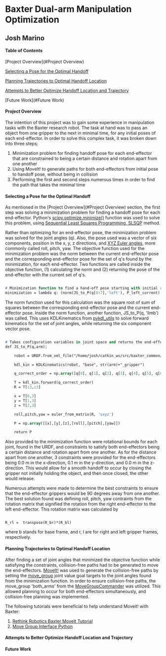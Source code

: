 Baxter Dual-arm Manipulation Optimization
=============================================

Josh Marino 
---------------------------------------------


#### Table of Contents ####
[Project Overview](#Project Overview)

[Selecting a Pose for the Optimal Handoff](#Pose)

[Planning Trajectories to Optimal Handoff Location](#Trajectory)

[Attempts to Better Optimize Handoff Location and Trajectory](#Optimize)

[Future Work](#Future Work)



#### Project Overview  <a name="Project Overview"></a>
The intention of this project was to gain some experience in manipulation tasks with the Baxter research robot. The task at hand was to pass an object from one gripper to the next in minimal time, for any initial poses of each end-effector. In order to solve this complex task, it was broken down into three steps:

1. Minimization problem for finding handoff pose for each end-effector that are constrained to being a certain distance and rotation apart from one another
2. Using MoveIt! to generate paths for both end-effectors from initial pose to handoff pose, without being in collision
3. Performing the first and second steps numerous times in order to find the path that takes the minimal time


#### Selecting a Pose for the Optimal Handoff  <a name="Pose"></a>
As mentioned in the [Project Overview](#Project Overview) section, the first step was solving a minimization problem for finding a handoff pose for each end-effector. Python's [scipy.optimize.minimize()](http://docs.scipy.org/doc/scipy/reference/generated/scipy.optimize.minimize.html) function was used to solve this problem, using [Sequential Least Squares Programming, SLSQP](http://www.pyopt.org/reference/optimizers.slsqp.html) method. 

Rather than optimizing for an end-effector pose, the minimization problem was solved for the joint angles (q). Also, the pose used was a vector of six components, position in the x, y, z directions, and [XYZ Euler angles](http://en.wikipedia.org/wiki/Euler_angles), more commonly called roll, pitch, yaw. The objective function used for the minimization problem was the norm between the current end-effector pose and the corresponding end-effector pose for the set of q's found by the minimization, for each end-effector. Two functions are called inside the objective function, (1) calculating the norm and (2) returning the pose of the end-effector with the current set of q's.

```p

# Minimization function to find a hand-off pose starting with initial right and left end-effector poses
minimization = lambda q: (norm(JS_to_P(q[0:7],'left'), P_left_current) + norm(JS_to_P(q[7:14],'right'), P_right_current))

```

The norm function used for this calculation was the square root of sum of squares between the corresponding end-effector pose and the current end-effector pose. Inside the norm function, another function, JS_to_P(q, 'limb') was called. This uses KDLKinematics from [pykdl_utils](http://wiki.ros.org/pykdl_utils) to solve forward kinematics for the set of joint angles, while returning the six component vector pose. 

```p

# Takes configuration variables in joint space and returns the end-effector position and Euler XYZ angles
def JS_to_P(q,arm):

	robot = URDF.from_xml_file("/home/josh/catkin_ws/src/baxter_common/baxter_description/urdf/baxter.urdf")

	kdl_kin = KDLKinematics(robot, "base", str(arm)+"_gripper")

	q_correct_order = np.array([q[0], q[1], q[2], q[3], q[4], q[5], q[6]])

	T = kdl_kin.forward(q_correct_order)
	R = T[:3,:3]

	x = T[0,3]
	y = T[1,3]
	z = T[2,3]

	roll,pitch,yaw = euler_from_matrix(R, 'sxyz')

	P = np.array([[x],[y],[z],[roll],[pitch],[yaw]])

	return P

```

Also provided to the minimization function were rotational bounds for each joint, found in the URDF, and constraints to satisfy both end-effectors being a certain distance and rotation apart from one another. As for the distance apart from one another, 3 constraints were provided for the end-effectors being 0.0 m in the x-direction, 0.1 m in the y-direction, and 0.0 m in the z-direction. This would allow for a smooth handoff to occur by closing the gripper not initially holding the object, and then once closed, the other would release. 

Numerous attempts were made to determine the best constraints to ensure that the end-effector grippers would be 90 degrees away from one another. The best solution found was defining roll, pitch, yaw contraints from the rotation matrix that signified the rotation from the right end-effector to the left end-effector. This rotation matrix was calculated by

```

R_rl =  transpose(R_br)*(R_bl)

```
where b stands for base frame, and r, l are for right and left gripper frames, respectively.


#### Planning Trajectories to Optimal Handoff Location  <a name="Trajectory"></a>
After finding a set of joint angles that minimized the objective function while satisfying the constraints, collision-free paths had to be generated to move the end-effectors. [MoveIt!](http://moveit.ros.org/baxter-research-robot/) was used to generate the collision-free paths by setting the [move_group](https://github.com/davetcoleman/moveit_commander/blob/hydro-devel/src/moveit_commander/move_group.py) joint value goal targets to the joint angles found from the minimization function. In order to ensure collision-free paths, the move_group 'both_arms' from the [MoveGroupCommander](http://docs.ros.org/indigo/api/moveit_commander/html/classmoveit__commander_1_1move__group_1_1MoveGroupCommander.html) was utilized. This allowed planning to occur for both end-effectors simultaneously, and collision-free planning was implemented.

The following tutorials were beneficial to help understand Moveit! with Baxter:

1. [Rethink Robotics Baxter MoveIt Tutorial](http://sdk.rethinkrobotics.com/wiki/MoveIt_Tutorial#Tutorial)
2. [Move Group Interface Python](http://docs.ros.org/hydro/api/pr2_moveit_tutorials/html/planning/scripts/doc/move_group_python_interface_tutorial.html)


#### Attempts to Better Optimize Handoff Location and Trajectory  <a name="Optimize"></a>



#### Future Work  <a name="Future Work"></a>
